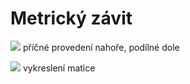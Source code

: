 # Metrický závit
![](Metrický%20závit.bmp)
příčné provedení nahoře, podílné dole

![](Matice.bmp)
vykreslení matice